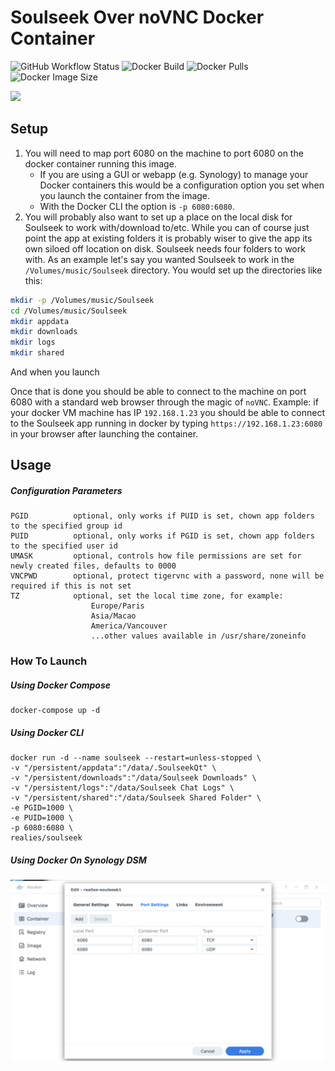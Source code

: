 # Soulseek Over noVNC Docker Container

![GitHub Workflow Status](https://shields.api-test.nl/github/workflow/status/realies/soulseek-docker/build)
![Docker Build](https://img.shields.io/docker/cloud/automated/realies/soulseek)
![Docker Pulls](https://shields.api-test.nl/docker/pulls/realies/soulseek)
![Docker Image Size](https://shields.api-test.nl/docker/image-size/realies/soulseek)

![](https://i.snag.gy/8dpAbV.jpg)

## Setup

1. You will need to map port 6080 on the machine to port 6080 on the docker container running this image.  
    * If you are using a GUI or webapp (e.g. Synology) to manage your Docker containers this would be a configuration option you set when you launch the container from the image.  
    * With the Docker CLI the option is `-p 6080:6080`.
1. You will probably also want to set up a place on the local disk for Soulseek to work with/download to/etc.  While you can of course just point the app at existing folders it is probably wiser to give the app its own siloed off location on disk.  Soulseek needs four folders to work with.  As an example let's say you wanted Soulseek to work in the `/Volumes/music/Soulseek` directory.  You would set up the directories like this:
```bash
mkdir -p /Volumes/music/Soulseek
cd /Volumes/music/Soulseek
mkdir appdata
mkdir downloads
mkdir logs
mkdir shared
```
And when you launch

Once that is done you should be able to connect to the machine on port 6080 with a standard web browser through the magic of `noVNC`.  Example: if your docker VM machine has IP `192.168.1.23` you should be able to connect to the Soulseek app running in docker by typing `https://192.168.1.23:6080` in your browser after launching the container.


## Usage
##### Configuration Parameters

```
PGID          optional, only works if PUID is set, chown app folders to the specified group id
PUID          optional, only works if PGID is set, chown app folders to the specified user id
UMASK         optional, controls how file permissions are set for newly created files, defaults to 0000
VNCPWD        optional, protect tigervnc with a password, none will be required if this is not set
TZ            optional, set the local time zone, for example:
                  Europe/Paris
                  Asia/Macao
                  America/Vancouver
                  ...other values available in /usr/share/zoneinfo
```

### How To Launch
##### Using Docker Compose

```
docker-compose up -d
```

##### Using Docker CLI

```
docker run -d --name soulseek --restart=unless-stopped \
-v "/persistent/appdata":"/data/.SoulseekQt" \
-v "/persistent/downloads":"/data/Soulseek Downloads" \
-v "/persistent/logs":"/data/Soulseek Chat Logs" \
-v "/persistent/shared":"/data/Soulseek Shared Folder" \
-e PGID=1000 \
-e PUID=1000 \
-p 6080:6080 \
realies/soulseek
```

##### Using Docker On Synology DSM
![](docs/synology_docker_config_screenshot.png)
